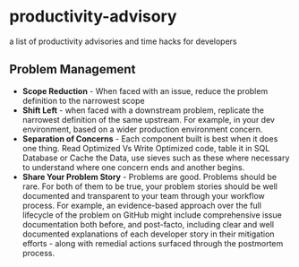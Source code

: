 # productivity-advisory
a list of productivity advisories and time hacks for developers

## Problem Management
- **Scope Reduction** - When faced with an issue, reduce the problem definition to the narrowest scope
- **Shift Left** - when faced with a downstream problem, replicate the narrowest definition of the same upstream. For example, in your dev environment, based on a wider production environment concern.
- **Separation of Concerns** - Each component built is best when it does one thing. Read Optimized Vs Write Optimized code, table it in SQL Database or Cache the Data, use sieves such as these where necessary to understand where one concern ends and another begins.
- **Share Your Problem Story** - Problems are good. Problems should be rare. For both of them to be true, your problem stories should be well documented and transparent to your team through your workflow process. For example, an evidence-based approach over the full lifecycle of the problem on GitHub might include comprehensive issue documentation both before, and post-facto, including clear and well documented explanations of each developer story in their mitigation efforts - along with remedial actions surfaced through the postmortem process.
